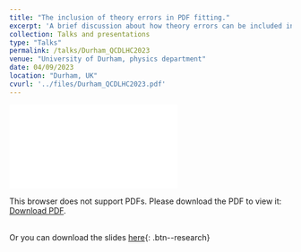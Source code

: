 ```yaml
---
title: "The inclusion of theory errors in PDF fitting."
excerpt: 'A brief discussion about how theory errors can be included in PDF fits and why they should be.'
collection: Talks and presentations
type: "Talks"
permalink: /talks/Durham_QCDLHC2023
venue: "University of Durham, physics department"
date: 04/09/2023
location: "Durham, UK"
cvurl: '../files/Durham_QCDLHC2023.pdf'
---
```

<object data="../files/Durham_QCDLHC2023.pdf" type="application/pdf" width="700px" height="700px">
    <embed src="../files/Durham_QCDLHC2023.pdf">
        <p>This browser does not support PDFs. Please download the PDF to view it: <a href="../files/Durham_QCDLHC2023.pdf">Download PDF</a>.</p>
    </embed>
</object>


\
Or you can download the slides [here](https://andreab1997.github.io/files/Durham_QCDLHC2023.pdf){: .btn--research}

